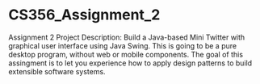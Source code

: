 # CS356_Assignment_2

Assignment 2 Project Description:
  Build a Java-based Mini Twitter with graphical user interface using Java Swing.  This is going to be a pure desktop program, without web or mobile components.  The goal of this assingment is to let you experience how to apply design patterns to build extensible software systems.
